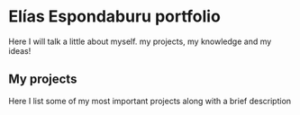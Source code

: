 # Elías Espondaburu portfolio
Here I will talk a little about myself. my projects, my knowledge and my ideas!

## My projects
Here I list some of my most important projects along with a brief description
